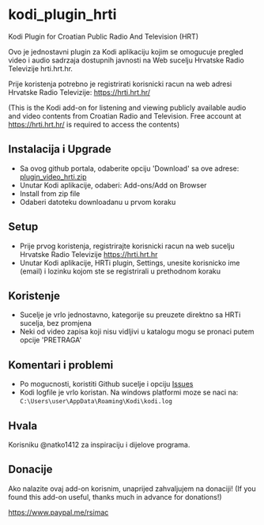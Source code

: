 # kodi_plugin_hrti
Kodi Plugin for Croatian Public Radio And Television (HRT)

Ovo je jednostavni plugin za Kodi aplikaciju kojim se omogucuje pregled video i audio sadrzaja
dostupnih javnosti na Web sucelju Hrvatske Radio Televizije hrti.hrt.hr.

Prije koristenja potrebno je registrirati korisnicki racun na web adresi Hrvatske Radio Televizije: https://hrti.hrt.hr/

(This is the Kodi add-on for listening and viewing publicly available audio and video contents from Croatian Radio and Television. Free account at https://hrti.hrt.hr/ is required to access the contents)

## Instalacija i Upgrade

* Sa ovog github portala, odaberite opciju 'Download' sa ove adrese: [plugin_video_hrti.zip](plugin_video_hrti.zip)
* Unutar Kodi aplikacije, odaberi: Add-ons/Add on Browser
* Install from zip file
* Odaberi datoteku downloadanu u prvom koraku

## Setup
* Prije prvog koristenja, registrirajte korisnicki racun na web sucelju Hrvatske Radio Televizije https://hrti.hrt.hr
* Unutar Kodi aplikacije, HRTi plugin, Settings, unesite korisnicko ime (email) i lozinku kojom ste se registrirali u prethodnom koraku

## Koristenje
* Sucelje je vrlo jednostavno, kategorije su preuzete direktno sa HRTi sucelja, bez promjena
* Neki od video zapisa koji nisu vidljivi u katalogu mogu se pronaci putem opcije 'PRETRAGA'


## Komentari i problemi
* Po mogucnosti, koristiti Github sucelje i opciju [Issues](/../../issues)
* Kodi logfile je vrlo koristan. Na windows platformi moze se naci na: `C:\Users\user\AppData\Roaming\Kodi\kodi.log`


## Hvala
Korisniku @natko1412 za inspiraciju i dijelove programa.

## Donacije
Ako nalazite ovaj add-on korisnim, unaprijed zahvaljujem na donaciji!
(If you found this add-on useful, thanks much in advance for donations!)

https://www.paypal.me/rsimac
